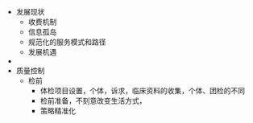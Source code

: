 - 发展现状
	- 收费机制
	- 信息孤岛
	- 规范化的服务模式和路径
	- 发展机遇
-
- 质量控制
	- 检前
		- 体检项目设置，个体，诉求，临床资料的收集，个体、团检的不同
		- 检前准备，不刻意改变生活方式，
		- 策略精准化